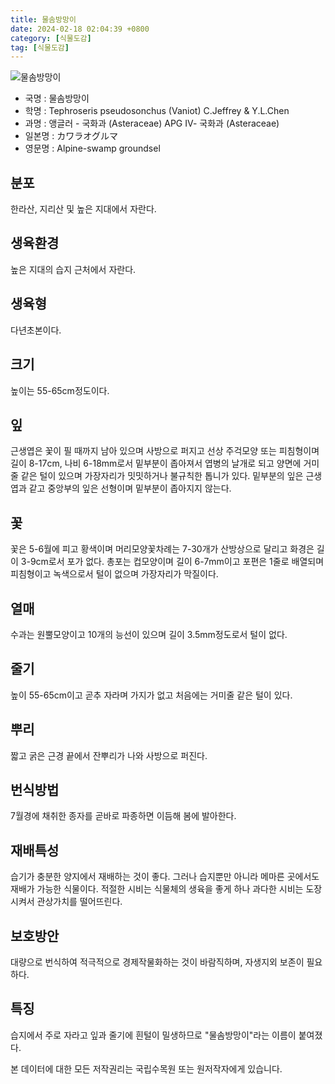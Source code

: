 ```yaml
---
title: 물솜방망이
date: 2024-02-18 02:04:39 +0800
category: [식물도감]
tag: [식물도감]
---
```




![물솜방망이](/fileUpload/plants/basic/Compositae/Tephroseris/9977/1_th2.JPG)
- 국명 : 물솜방망이
- 학명 : Tephroseris pseudosonchus (Vaniot) C.Jeffrey & Y.L.Chen
- 과명 : 앵글러 - 국화과 (Asteraceae) APG Ⅳ- 국화과 (Asteraceae)
- 일본명 : カワラオグルマ
- 영문명 : Alpine-swamp groundsel


## 분포
한라산, 지리산 및 높은 지대에서 자란다.
## 생육환경
높은 지대의 습지 근처에서 자란다.
## 생육형
다년초본이다.
## 크기
높이는 55-65cm정도이다.
## 잎
근생엽은 꽃이 필 때까지 남아 있으며 사방으로 퍼지고 선상 주걱모양 또는 피침형이며 길이 8-17cm, 나비 6-18mm로서 밑부분이 좁아져서 엽병의 날개로 되고 양면에 거미줄 같은 털이 있으며 가장자리가 밋밋하거나 불규칙한 톱니가 있다. 밑부분의 잎은 근생엽과 같고 중앙부의 잎은 선형이며 밑부분이 좁아지지 않는다.
## 꽃
꽃은 5-6월에 피고 황색이며 머리모양꽃차례는 7-30개가 산방상으로 달리고 화경은 길이 3-9cm로서 포가 없다. 총포는 컵모양이며 길이 6-7mm이고 포편은 1줄로 배열되며 피침형이고 녹색으로서 털이 없으며 가장자리가 막질이다.
## 열매
수과는 원뿔모양이고 10개의 능선이 있으며 길이 3.5mm정도로서 털이 없다.
## 줄기
높이 55-65cm이고 곧추 자라며 가지가 없고 처음에는 거미줄 같은 털이 있다.
## 뿌리
짧고 굵은 근경 끝에서 잔뿌리가 나와 사방으로 퍼진다.
## 번식방법
7월경에 채취한 종자를 곧바로 파종하면 이듬해 봄에 발아한다.
## 재배특성
습기가 충분한 양지에서 재배하는 것이 좋다. 그러나 습지뿐만 아니라 메마른 곳에서도 재배가 가능한 식물이다. 적절한 시비는 식물체의 생육을 좋게 하나 과다한 시비는 도장시켜서 관상가치를 떨어뜨린다.
## 보호방안
대량으로 번식하여 적극적으로 경제작물화하는 것이 바람직하며, 자생지외 보존이 필요하다.
## 특징
습지에서 주로 자라고 잎과 줄기에 흰털이 밀생하므로 "물솜방망이"라는 이름이 붙여졌다.






본 데이터에 대한 모든 저작권리는 국립수목원 또는 원저작자에게 있습니다.
